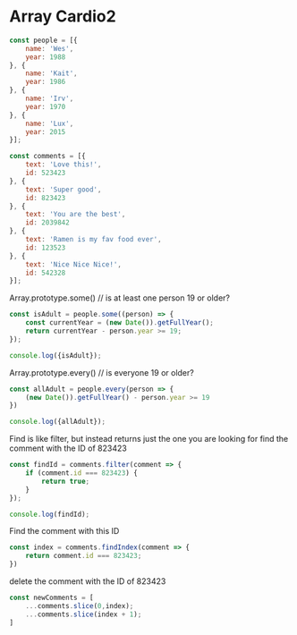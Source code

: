 # Array Cardio2

```javascript
const people = [{
    name: 'Wes',
    year: 1988
}, {
    name: 'Kait',
    year: 1986
}, {
    name: 'Irv',
    year: 1970
}, {
    name: 'Lux',
    year: 2015
}];

const comments = [{
    text: 'Love this!',
    id: 523423
}, {
    text: 'Super good',
    id: 823423
}, {
    text: 'You are the best',
    id: 2039842
}, {
    text: 'Ramen is my fav food ever',
    id: 123523
}, {
    text: 'Nice Nice Nice!',
    id: 542328
}];
```

Array.prototype.some() // is at least one person 19 or older?
```javascript
const isAdult = people.some((person) => {
    const currentYear = (new Date()).getFullYear();
    return currentYear - person.year >= 19;
});

console.log({isAdult});
```
Array.prototype.every() // is everyone 19 or older?

```javascript
const allAdult = people.every(person => {
    (new Date()).getFullYear() - person.year >= 19
})

console.log({allAdult});
```

Find is like filter, but instead returns just the one you are looking for
find the comment with the ID of 823423
```javascript
const findId = comments.filter(comment => {
    if (comment.id === 823423) {
        return true;
    }
});

console.log(findId);
```

Find the comment with this ID
```javascript
const index = comments.findIndex(comment => {
    return comment.id === 823423;
})
```
delete the comment with the ID of 823423

```javascript
const newComments = [
    ...comments.slice(0,index);
    ...comments.slice(index + 1);
]
```

